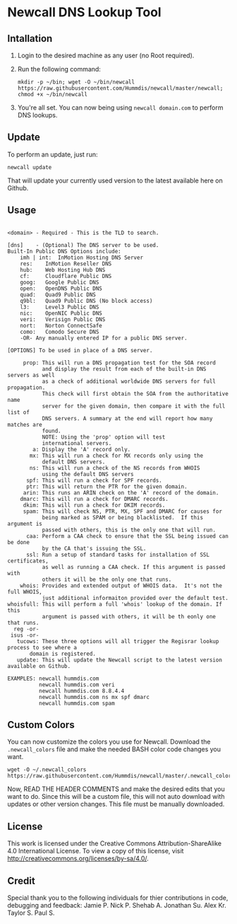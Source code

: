 # Newcall DNS Lookup Tool

## Intallation

1. Login to the desired machine as any user (no Root required).
2. Run the following command:

    `mkdir -p ~/bin; wget -O ~/bin/newcall https://raw.githubusercontent.com/Hummdis/newcall/master/newcall; chmod +x ~/bin/newcall`

3. You're all set. You can now being using `newcall domain.com` to perform DNS lookups.

## Update
To perform an update, just run:

    newcall update

That will update your currently used version to the latest available here on Github.

## Usage

```Usage: newcall <domain> [dns | ..OPTIONS..]

<domain> - Required - This is the TLD to search.

[dns]    - (Optional) The DNS server to be used.
Built-In Public DNS Options include:
    imh | int:	InMotion Hosting DNS Server
    res:	InMotion Reseller DNS
    hub: 	Web Hosting Hub DNS
    cf:		Cloudflare Public DNS
    goog:	Google Public DNS
    open: 	OpenDNS Public DNS
    quad: 	Quad9 Public DNS
    q9bl: 	Quad9 Public DNS (No block access)
    l3:		Level3 Public DNS
    nic:	OpenNIC Public DNS
    veri:	Verisign Public DNS
    nort:	Norton ConnectSafe
    como:	Comodo Secure DNS
    -OR- Any manually entered IP for a public DNS server.

[OPTIONS] To be used in place of a DNS server.

     prop: This will run a DNS propagation test for the SOA record
           and display the result from each of the built-in DNS servers as well
           as a check of additional worldwide DNS servers for full propagation.
           This check will first obtain the SOA from the authoritative name
           server for the given domain, then compare it with the full list of
           DNS servers. A summary at the end will report how many matches are
           found.
           NOTE: Using the 'prop' option will test
           international servers.
        a: Display the 'A' record only.
       mx: This will run a check for MX records only using the
           default DNS servers.
       ns: This will run a check of the NS records from WHOIS
           using the default DNS servers
      spf: This will run a check for SPF records.
      ptr: This will return the PTR for the given domain.
     arin: This runs an ARIN check on the 'A' record of the domain.
    dmarc: This will run a check for DMARC records.
     dkim: This will run a check for DKIM records.
     spam: This will check NS, PTR, MX, SPF and DMARC for causes for
           being marked as SPAM or being blacklisted.  If this argument is
           passed with others, this is the only one that will run.
      caa: Perform a CAA check to ensure that the SSL being issued can be done
           by the CA that's issuing the SSL.
      ssl: Run a setup of standard tasks for installation of SSL certificates,
           as well as running a CAA check. If this argument is passed with
           others it will be the only one that runs.
    whois: Provides and extended output of WHOIS data.  It's not the full WHOIS,
           just additional informaiton provided over the default test.
whoisfull: This will perform a full 'whois' lookup of the domain. If this
           argument is passed with others, it will be th eonly one that runs.
  reg -or-
 isus -or-
   tucows: These three options will all trigger the Regisrar lookup process to see where a
	   domain is registered.
   update: This will update the Newcall script to the latest version available on Github.

EXAMPLES: newcall hummdis.com
          newcall hummdis.com veri
          newcall hummdis.com 8.8.4.4
          newcall hummdis.com ns mx spf dmarc
          newcall hummdis.com spam
```

## Custom Colors
You can now customize the colors you use for Newcall.  Download the `.newcall_colors` file and make the needed BASH color code changes you want.

    wget -O ~/.newcall_colors https://raw.githubusercontent.com/Hummdis/newcall/master/.newcall_colors

Now, READ THE HEADER COMMENTS and make the desired edits that you want to do.  Since this will be a custom file, this will not auto download with updates or other version changes. This file must be manually downloaded.

## License
This work is licensed under the Creative Commons Attribution-ShareAlike 4.0 International License. To view a copy of this license, visit http://creativecommons.org/licenses/by-sa/4.0/.

## Credit
Special thank you to the following individuals for thier contributions in code, debugging and feedback:
    Jamie P.
    Nick P.
    Shehab A.
    Jonathan Su.
    Alex Kr.
    Taylor S.
    Paul S.
